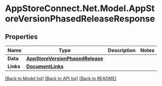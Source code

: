 # AppStoreConnect.Net.Model.AppStoreVersionPhasedReleaseResponse

## Properties

Name | Type | Description | Notes
------------ | ------------- | ------------- | -------------
**Data** | [**AppStoreVersionPhasedRelease**](AppStoreVersionPhasedRelease.md) |  | 
**Links** | [**DocumentLinks**](DocumentLinks.md) |  | 

[[Back to Model list]](../README.md#documentation-for-models) [[Back to API list]](../README.md#documentation-for-api-endpoints) [[Back to README]](../README.md)

